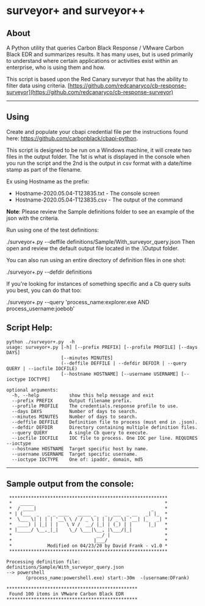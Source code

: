 # **surveyor+ and surveyor++**

## **About**
A Python utility that queries Carbon Black Response / VMware Carbon Black EDR and summarizes results. It has many uses, but is used primarily to understand where certain applications or activities exist within an enterprise, who is using them and how.

This script is based upon the Red Canary surveyor that has the ability to filter data using criteria.
    [https://github.com/redcanaryco/cb-response-surveyor](https://github.com/redcanaryco/cb-response-surveyor)

------------
## **Using**
Create and populate your cbapi credential file per the instructions found here: https://github.com/carbonblack/cbapi-python.

This script is designed to be run on a Windows machine, it will create two files in the output folder.  The 1st is what is displayed in the console when you run the script and the 2nd is the output in csv format with a date/time stamp as part of the filename.

Ex using Hostname as the prefix:
- Hostname-2020.05.04-T123835.txt - The console screen
- Hostname-2020.05.04-T123835.csv - The output of the command

**Note**: Please review the Sample definitions folder to see an example of the json with the criteria. 

Run using one of the test definitions:

./surveyor+.py --deffile definitions/Sample/With_surveyor_query.json
Then open and review the default output file located in the .\Output folder.

You can also run using an entire directory of definition files in one shot:

./surveyor+.py --defdir definitions

If you're looking for instances of something specific and a Cb query suits you best, you can do that too:

./surveyor+.py --query 'process_name:explorer.exe AND process_username:joebob'

## Script Help:
```
python ./surveyor+.py  -h
usage: surveyor+.py [-h] [--prefix PREFIX] [--profile PROFILE] [--days DAYS]
                    [--minutes MINUTES]
                    (--deffile DEFFILE | --defdir DEFDIR | --query QUERY | --iocfile IOCFILE)
                    [--hostname HOSTNAME] [--username USERNAME] [--ioctype IOCTYPE]

optional arguments:
  -h, --help           show this help message and exit
  --prefix PREFIX      Output filename prefix.
  --profile PROFILE    The credentials.response profile to use.
  --days DAYS          Number of days to search.
  --minutes MINUTES    Number of days to search.
  --deffile DEFFILE    Definition file to process (must end in .json).
  --defdir DEFDIR      Directory containing multiple definition files.
  --query QUERY        A single Cb query to execute.
  --iocfile IOCFILE    IOC file to process. One IOC per line. REQUIRES --ioctype
  --hostname HOSTNAME  Target specific host by name.
  --username USERNAME  Target specific username.
  --ioctype IOCTYPE    One of: ipaddr, domain, md5

```
------------
## Sample output from the console:
```
 **********************************************************
 *   _____                                                *
 *  / ____|                                          _    *
 * | (___  _   _ _ ____   _____ _   _  ___  _ __   _| |_  *
 *  \___ \| | | | '__\ \ / / _ \ | | |/ _ \| '__| |_   _| *
 *  ____) | |_| | |   \ V /  __/ |_| | (_) | |      |_|   *
 * |_____/ \__,_|_|    \_/ \___|\__, |\___/|_|            * 
 *                               __/ |                    *
 *                              |___/                     *
 *             Modified on 04/23/20 by David Frank - v1.0 *
 **********************************************************

Processing definition file: definitions/Sample/With_surveyor_query.json
--> powershell
       (process_name:powershell.exe) start:-30m  -(username:DFrank)

************************************************
 Found 100 items in VMware Carbon Black EDR 
************************************************

```



